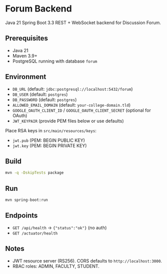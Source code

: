 # Forum Backend

Java 21 Spring Boot 3.3 REST + WebSocket backend for Discussion Forum.

## Prerequisites
- Java 21
- Maven 3.9+
- PostgreSQL running with database `forum`

## Environment
- `DB_URL` (default: `jdbc:postgresql://localhost:5432/forum`)
- `DB_USER` (default: `postgres`)
- `DB_PASSWORD` (default: `postgres`)
- `ALLOWED_EMAIL_DOMAIN` (default: `your-college-domain.tld`)
- `GOOGLE_OAUTH_CLIENT_ID` / `GOOGLE_OAUTH_CLIENT_SECRET` (optional for OAuth)
- `JWT_KEYPAIR` (provide PEM files below or use defaults)

Place RSA keys in `src/main/resources/keys`:
- `jwt.pub` (PEM: BEGIN PUBLIC KEY)
- `jwt.key` (PEM: BEGIN PRIVATE KEY)

## Build
```bash
mvn -q -DskipTests package
```

## Run
```bash
mvn spring-boot:run
```

## Endpoints
- `GET /api/health` → `{"status":"ok"}` (no auth)
- `GET /actuator/health`

## Notes
- JWT resource server (RS256). CORS defaults to `http://localhost:3000`.
- RBAC roles: ADMIN, FACULTY, STUDENT.

